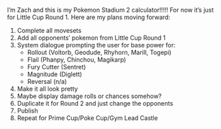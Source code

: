 I’m Zach and this is my Pokemon Stadium 2 calculator!!!!! For now it’s just for Little Cup Round 1. Here are my plans moving forward:

1. Complete all movesets
2. Add all opponents’ pokemon from Little Cup Round 1
3. System dialogue prompting the user for base power for:
    - Rollout (Voltorb, Geodude, Rhyhorn, Marill, Togepi)
    - Flail (Phanpy, Chinchou, Magikarp)
    - Fury Cutter (Sentret)
    - Magnitude (Diglett)
    - Reversal (n/a)
4. Make it all look pretty
5. Maybe display damage rolls or chances somehow?
6. Duplicate it for Round 2 and just change the opponents
7. Publish
8. Repeat for Prime Cup/Poke Cup/Gym Lead Castle
